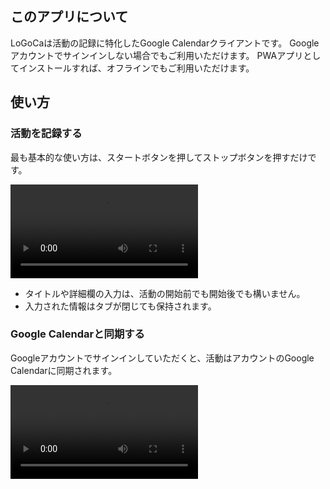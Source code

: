 ## このアプリについて
LoGoCaは活動の記録に特化したGoogle Calendarクライアントです。
Googleアカウントでサインインしない場合でもご利用いただけます。
PWAアプリとしてインストールすれば、オフラインでもご利用いただけます。

## 使い方

### 活動を記録する
最も基本的な使い方は、スタートボタンを押してストップボタンを押すだけです。

<video controls autoplay loop src='video/howto_1.webm'></video>

- タイトルや詳細欄の入力は、活動の開始前でも開始後でも構いません。
- 入力された情報はタブが閉じても保持されます。

### Google Calendarと同期する
Googleアカウントでサインインしていただくと、活動はアカウントのGoogle Calendarに同期されます。

<video controls autoplay loop src='video/howto_2.mp4'></video>